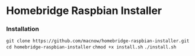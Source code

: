 # Homebridge Raspbian Installer

### Installation

`git clone https://github.com/macnow/homebridge-raspbian-installer.git`
`cd homebridge-raspbian-installer`
`chmod +x install.sh`
`./install.sh`
